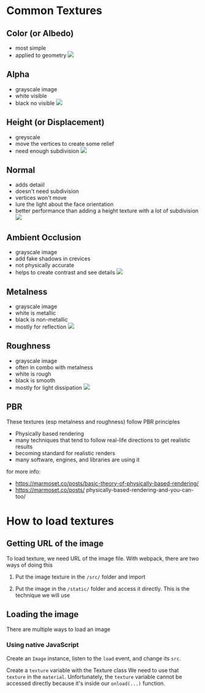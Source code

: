 # Common Textures

## Color (or Albedo)
* most simple
* applied to geometry 
![](https://threejs-journey.com/assets/lessons/11/000.jpg)

## Alpha
* grayscale image
* white visible
* black no visible
![](https://threejs-journey.com/assets/lessons/11/001.jpg)

## Height (or Displacement)
* greyscale 
* move the vertices to create some relief
* need enough subdivision
![](https://threejs-journey.com/assets/lessons/11/002.png)

## Normal
* adds detaiil
* doesn't need subdivision
* vertices won't move
* lure the light about the face orientation
* better performance than adding a height texture with a lot of subdivision
![](https://threejs-journey.com/assets/lessons/11/003.jpg)

## Ambient Occlusion
* grayscale image
* add fake shadows in crevices
* not physically accurate
* helps to create contrast and see details
![](https://threejs-journey.com/assets/lessons/11/004.jpg)

## Metalness
* grayscale image
* white is metallic
* black is non-metallic
* mostly for reflection
![](https://threejs-journey.com/assets/lessons/11/005.jpg)

## Roughness
* grayscale image
* often in combo with metalness
* white is rough
* black is smooth
* mostly for light dissipation
![](https://threejs-journey.com/assets/lessons/11/006.jpg)

## PBR
These textures (esp metalness and roughness) follow PBR principles

* Physically based rendering
* many techniques that tend to follow real-life directions to get realistic results
* becoming standard for realistic renders
* many software, engines, and libraries are using it

for more info: 
*  https://marmoset.co/posts/basic-theory-of-physically-based-rendering/
* https://marmoset.co/posts/
physically-based-rendering-and-you-can-too/

# How to load textures

## Getting URL of the image
To load texture, we need URL of the image file. With webpack, there are two ways of doing this

1. Put the image texture in the `/src/` folder and import

2. Put the image in the `/static/` folder and access it directly. This is the technique we will use

## Loading the image
There are multiple ways to load an image

### Using native JavaScript
Create an `Image` instance, listen to the `load` event, and change its `src`.

Create a `texture` variable with the Texture class
We need to use that `texture` in the `material`.
Unfortunately, the `texture` variable cannot be accessed directly because it's inside our `onload(...)` function.